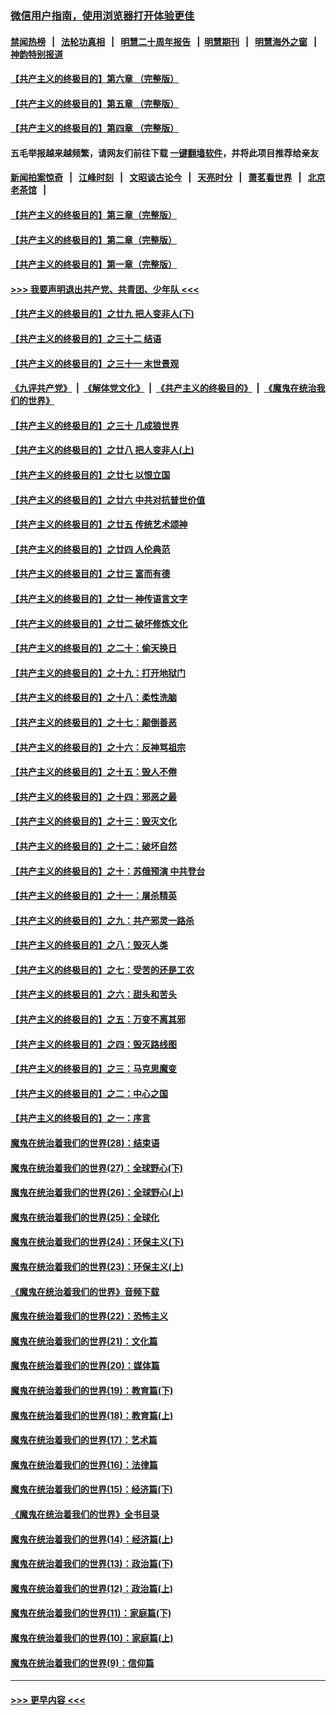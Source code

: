 ### [微信用户指南，使用浏览器打开体验更佳](https://github.com/gfw-breaker/banned-news1/blob/master/indexes/wechat-guide.md?t=0)
#### [禁闻热榜](热点新闻.md?t=0)  &nbsp;&nbsp;|&nbsp;&nbsp; [法轮功真相](https://github.com/gfw-breaker/truth/blob/master/README.md?t=0) &nbsp;&nbsp;|&nbsp;&nbsp; [明慧二十周年报告](https://github.com/gfw-breaker/mh-reports/blob/master/README.md?t=0) &nbsp;&nbsp;|&nbsp;&nbsp;[明慧期刊](https://github.com/gfw-breaker/mh-qikan) &nbsp;&nbsp;|&nbsp;&nbsp; [明慧海外之窗](https://github.com/gfw-breaker/mh-news/blob/master/README.md?t=0) &nbsp;&nbsp;|&nbsp;&nbsp; [神韵特别报道](https://github.com/gfw-breaker/mh-news/blob/master/shenyun.md?t=0)
#### [【共产主义的终极目的】第六章 （完整版）](../pages/nsc422/n11428913.md?t=02071533) 
#### [【共产主义的终极目的】第五章 （完整版）](../pages/nsc422/n11428912.md?t=02071533) 
#### [【共产主义的终极目的】第四章 （完整版）](../pages/nsc422/n11428907.md?t=02071533) 
#### 五毛举报越来越频繁，请网友们前往下载 [一键翻墙软件](https://github.com/gfw-breaker/ssr-accounts)，并将此项目推荐给亲友
#### [新闻拍案惊奇](https://github.com/gfw-breaker/banned-news1/blob/master/pages/link4.md) &nbsp;&nbsp;|&nbsp;&nbsp; [江峰时刻](https://github.com/gfw-breaker/banned-news1/blob/master/pages/link4.md) &nbsp;&nbsp;|&nbsp;&nbsp; [文昭谈古论今](https://github.com/gfw-breaker/banned-news1/blob/master/pages/link4.md) &nbsp;&nbsp;|&nbsp;&nbsp; [天亮时分](https://github.com/gfw-breaker/banned-news1/blob/master/pages/link4.md) &nbsp;&nbsp;|&nbsp;&nbsp; [萧茗看世界](https://github.com/gfw-breaker/banned-news1/blob/master/pages/link4.md) &nbsp;&nbsp;|&nbsp;&nbsp; [北京老茶馆](https://github.com/gfw-breaker/banned-news1/blob/master/pages/link4.md) &nbsp;&nbsp;|&nbsp;&nbsp; 
#### [【共产主义的终极目的】第三章（完整版）](../pages/nsc422/n11428848.md?t=02071533) 
#### [【共产主义的终极目的】第二章（完整版）](../pages/nsc422/n11428831.md?t=02071533) 
#### [【共产主义的终极目的】第一章（完整版）](../pages/nsc422/n11417651.md?t=02071533) 
#### [>>> 我要声明退出共产党、共青团、少年队 <<<](https://github.com/begood0513/goodnews/blob/master/quit/letter.md) 
#### [【共产主义的终极目的】之廿九 把人变非人(下)](../pages/nsc422/n11344140.md?t=02071533) 
#### [【共产主义的终极目的】之三十二 结语](../pages/nsc422/n11360535.md?t=02071533) 
#### [【共产主义的终极目的】之三十一 末世景观](../pages/nsc422/n11351129.md?t=02071533) 
#### [《九评共产党》](https://github.com/begood0513/9ping.md/blob/master/README.md) &nbsp;|&nbsp; [《解体党文化》](../../../../jtdwh.md/blob/master/README.md)  &nbsp;|&nbsp; [《共产主义的终极目的》](../../../../gczydzjmd.md/blob/master/README.md) &nbsp;|&nbsp; [《魔鬼在统治我们的世界》](../../../../mgztzwmdsj.md/blob/master/README.md) 
#### [【共产主义的终极目的】之三十 几成狼世界](../pages/nsc422/n11348280.md?t=02071533) 
#### [【共产主义的终极目的】之廿八 把人变非人(上)](../pages/nsc422/n11340492.md?t=02071533) 
#### [【共产主义的终极目的】之廿七 以恨立国](../pages/nsc422/n11336944.md?t=02071533) 
#### [【共产主义的终极目的】之廿六 中共对抗普世价值](../pages/nsc422/n11324785.md?t=02071533) 
#### [【共产主义的终极目的】之廿五 传统艺术颂神](../pages/nsc422/n11296396.md?t=02071533) 
#### [【共产主义的终极目的】之廿四 人伦典范](../pages/nsc422/n11296397.md?t=02071533) 
#### [【共产主义的终极目的】之廿三 富而有德](../pages/nsc422/n11283598.md?t=02071533) 
#### [【共产主义的终极目的】之廿一 神传语言文字](../pages/nsc422/n11263265.md?t=02071533) 
#### [【共产主义的终极目的】之廿二 破坏修炼文化](../pages/nsc422/n11245728.md?t=02071533) 
#### [【共产主义的终极目的】之二十：偷天换日](../pages/nsc422/n11238846.md?t=02071533) 
#### [【共产主义的终极目的】之十九：打开地狱门](../pages/nsc422/n11206376.md?t=02071533) 
#### [【共产主义的终极目的】之十八：柔性洗脑](../pages/nsc422/n11199994.md?t=02071533) 
#### [【共产主义的终极目的】之十七：颠倒善恶](../pages/nsc422/n11179782.md?t=02071533) 
#### [【共产主义的终极目的】之十六：反神骂祖宗](../pages/nsc422/n11166798.md?t=02071533) 
#### [【共产主义的终极目的】之十五：毁人不倦](../pages/nsc422/n11166792.md?t=02071533) 
#### [【共产主义的终极目的】之十四：邪恶之最](../pages/nsc422/n11150249.md?t=02071533) 
#### [【共产主义的终极目的】之十三：毁灭文化](../pages/nsc422/n11135227.md?t=02071533) 
#### [【共产主义的终极目的】之十二：破坏自然](../pages/nsc422/n11135214.md?t=02071533) 
#### [【共产主义的终极目的】之十：苏俄预演 中共登台](../pages/nsc422/n11118424.md?t=02071533) 
#### [【共产主义的终极目的】之十一：屠杀精英](../pages/nsc422/n11118442.md?t=02071533) 
#### [【共产主义的终极目的】之九：共产邪灵一路杀](../pages/nsc422/n11114139.md?t=02071533) 
#### [【共产主义的终极目的】之八：毁灭人类](../pages/nsc422/n11108503.md?t=02071533) 
#### [【共产主义的终极目的】之七：受苦的还是工农](../pages/nsc422/n11101809.md?t=02071533) 
#### [【共产主义的终极目的】之六：甜头和苦头](../pages/nsc422/n11096971.md?t=02071533) 
#### [【共产主义的终极目的】之五：万变不离其邪](../pages/nsc422/n11091285.md?t=02071533) 
#### [【共产主义的终极目的】之四：毁灭路线图](../pages/nsc422/n11086284.md?t=02071533) 
#### [【共产主义的终极目的】之三：马克思魔变](../pages/nsc422/n11061941.md?t=02071533) 
#### [【共产主义的终极目的】之二：中心之国](../pages/nsc422/n11047728.md?t=02071533) 
#### [【共产主义的终极目的】之一：序言](../pages/nsc422/n11086077.md?t=02071533) 
#### [魔鬼在统治着我们的世界(28)：结束语](../pages/nsc422/n10936246.md?t=02071533) 
#### [魔鬼在统治着我们的世界(27)：全球野心(下)](../pages/nsc422/n10928319.md?t=02071533) 
#### [魔鬼在统治着我们的世界(26)：全球野心(上)](../pages/nsc422/n10900318.md?t=02071533) 
#### [魔鬼在统治着我们的世界(25)：全球化](../pages/nsc422/n10788205.md?t=02071533) 
#### [魔鬼在统治着我们的世界(24)：环保主义(下)](../pages/nsc422/n10695307.md?t=02071533) 
#### [魔鬼在统治着我们的世界(23)：环保主义(上)](../pages/nsc422/n10688613.md?t=02071533) 
#### [《魔鬼在统治着我们的世界》音频下载](../pages/nsc422/n10635553.md?t=02071533) 
#### [魔鬼在统治着我们的世界(22)：恐怖主义](../pages/nsc422/n10614727.md?t=02071533) 
#### [魔鬼在统治着我们的世界(21)：文化篇](../pages/nsc422/n10597706.md?t=02071533) 
#### [魔鬼在统治着我们的世界(20)：媒体篇](../pages/nsc422/n10586579.md?t=02071533) 
#### [魔鬼在统治着我们的世界(19)：教育篇(下)](../pages/nsc422/n10564808.md?t=02071533) 
#### [魔鬼在统治着我们的世界(18)：教育篇(上)](../pages/nsc422/n10526970.md?t=02071533) 
#### [魔鬼在统治着我们的世界(17)：艺术篇](../pages/nsc422/n10499093.md?t=02071533) 
#### [魔鬼在统治着我们的世界(16)：法律篇](../pages/nsc422/n10485969.md?t=02071533) 
#### [魔鬼在统治着我们的世界(15)：经济篇(下)](../pages/nsc422/n10469975.md?t=02071533) 
#### [《魔鬼在统治着我们的世界》全书目录](../pages/nsc422/n10464261.md?t=02071533) 
#### [魔鬼在统治着我们的世界(14)：经济篇(上)](../pages/nsc422/n10457370.md?t=02071533) 
#### [魔鬼在统治着我们的世界(13)：政治篇(下)](../pages/nsc422/n10448270.md?t=02071533) 
#### [魔鬼在统治着我们的世界(12)：政治篇(上)](../pages/nsc422/n10444576.md?t=02071533) 
#### [魔鬼在统治着我们的世界(11)：家庭篇(下)](../pages/nsc422/n10440961.md?t=02071533) 
#### [魔鬼在统治着我们的世界(10)：家庭篇(上)](../pages/nsc422/n10435448.md?t=02071533) 
#### [魔鬼在统治着我们的世界(9)：信仰篇](../pages/nsc422/n10432159.md?t=02071533) 

----
#### [ >>> 更早内容 <<< ](../indexes/nsc422-earlier.md)
